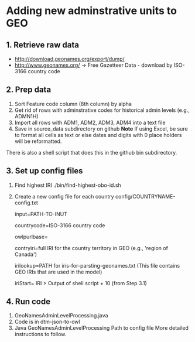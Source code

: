 # Adding new adminstrative units to GEO

## 1.	Retrieve raw data

* http://download.geonames.org/export/dump/
* http://www.geonames.org/ -> Free Gazetteer Data -  download by ISO-3166 country code


##  2. 	Prep data
1.	Sort Feature code column (8th column) by alpha
2.	Get rid of rows with adminstrative codes for historical admin levels (e.g., ADMN1H)
3.	Import all rows with ADM1, ADM2, ADM3, ADM4 into a text file
4.	Save in source_data subdirectory on github
**Note** If using Excel, be sure to format all cells as text or else dates and digits with 0 place holders will be reformatted.

There is also a shell script that does this in the github bin subdirectory.

##  3.  Set up config files
1.	Find highest IRI 
    ./bin/find-highest-obo-id.sh
2.	Create a new config file for each country
    config/COUNTRYNAME-config.txt
    
      input=PATH-TO-INUT
      
      countrycode=ISO-3166 country code
      
      owlpurlbase=
      
      contryiri=full IRI for the country territory in GEO (e.g., 'region of Canada')
      
      irilookup=PATH for iris-for-parsting-geonames.txt (This file contains GEO IRIs that are used in the model)
      
      iriStart= IRI > Output of shell script + 10 (from Step 3.1)

## 4. Run code
1.	GeoNamesAdminLevelProcessing.java
2.	Code is in dtm-json-to-owl
3.	Java GeoNamesAdminLevelProcessing Path to config file
More detailed instructions to follow.

